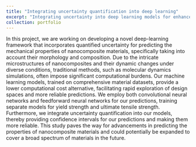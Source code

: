 ```yaml
---
title: "Integrating uncertainty quantification into deep learning"
excerpt: "Integrating uncertainty into deep learning models for enhanced prediction of nanocomposite materials’ mechanical properties"
collection: portfolio
---
```


In this project, we are working on developing a novel deep-learning framework that incorporates quantified uncertainty for predicting the mechanical properties of nanocomposite materials, specifically taking into account their morphology and composition. Due to the intricate microstructures of nanocomposites and their dynamic changes under diverse conditions, traditional methods, such as molecular dynamics simulations, often impose significant computational burdens. Our machine learning models, trained on comprehensive material datasets, provide a lower computational cost alternative, facilitating rapid exploration of design spaces and more reliable predictions. We employ both convolutional neural networks and feedforward neural networks for our predictions, training separate models for yield strength and ultimate tensile strength. Furthermore, we integrate uncertainty quantification into our models, thereby providing confidence intervals for our predictions and making them more reliable. This study paves the way for advancements in predicting the properties of nanocomposite materials and could potentially be expanded to cover a broad spectrum of materials in the future.